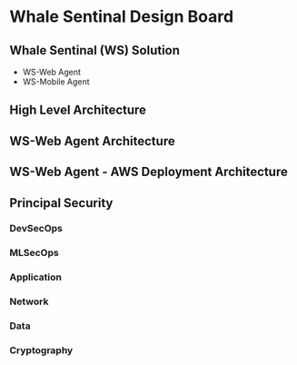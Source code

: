 # Whale Sentinal Design Board

## Whale Sentinal (WS) Solution

- WS-Web Agent
- WS-Mobile Agent

## High Level Architecture


## WS-Web Agent Architecture


## WS-Web Agent - AWS Deployment Architecture


## Principal Security

### DevSecOps 

### MLSecOps

### Application

### Network 

### Data

### Cryptography
